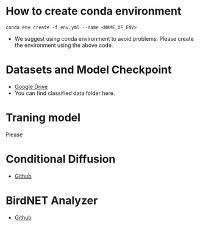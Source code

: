 # How to create conda environment
```conda env create -f env.yml --name <NAME_OF_ENV>```
* We suggest using conda environment to avoid problems. Please create the environment using the above code.

# Datasets and Model Checkpoint
* [Google Drive](https://drive.google.com/drive/folders/1h3MHXx0NEIpVmY7uQcW1ETbO5NIqs29k)
* You can find classified data folder here.

# Traning model
Please 

# Conditional Diffusion
* [Github](https://github.com/TeaPearce/Conditional_Diffusion_MNIST)

# BirdNET Analyzer
* [Github](https://github.com/kahst/BirdNET-Analyzer)
